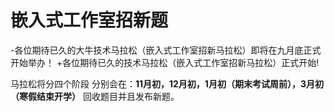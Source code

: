  # 嵌入式工作室招新题
 -各位期待已久的大牛技术马拉松（嵌入式工作室招新马拉松）即将在九月底正式开始举办！
 +各位期待已久的技术马拉松（嵌入式工作室招新马拉松）正式开始!
  
  马拉松将分四个阶段 分别会在：**11月初，12月初，1月初（期末考试周前），3月初（寒假结束开学）** 回收题目并且发布新题。
